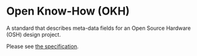 # Open Know-How (OKH)

A standard that describes meta-data fields
for an Open Source Hardware (OSH) design project.

Please see [the specification](specification.md).

